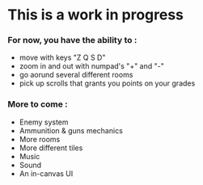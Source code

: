 This is a work in progress
=======

### For now, you have the ability to :

* move with keys "Z Q S D"
* zoom in and out with numpad's "+" and "-"
* go aorund several different rooms
* pick up scrolls that grants you points on your grades


### More to come :

* Enemy system
* Ammunition & guns mechanics
* More rooms
* More different tiles
* Music
* Sound
* An in-canvas UI